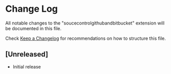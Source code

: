 # Change Log

All notable changes to the "soucecontrolgithubandbitbucket" extension will be documented in this file.

Check [Keep a Changelog](http://keepachangelog.com/) for recommendations on how to structure this file.

## [Unreleased]

- Initial release